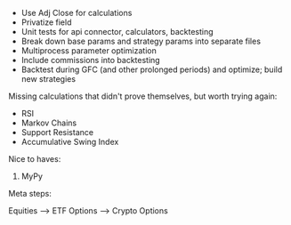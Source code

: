 * Use Adj Close for calculations
* Privatize field
* Unit tests for api connector, calculators, backtesting
* Break down base params and strategy params into separate files
* Multiprocess parameter optimization
* Include commissions into backtesting
* Backtest during GFC (and other prolonged periods) and optimize; build new strategies

Missing calculations that didn't prove themselves, but worth trying again:

* RSI
* Markov Chains
* Support Resistance
* Accumulative Swing Index

Nice to haves:

1. MyPy

Meta steps:

Equities --> ETF Options --> Crypto Options